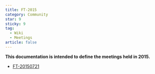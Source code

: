 ```yaml
---
title: FT-2015
category: Community
star: 9
sticky: 9
tag:
  - Wiki
  - Meetings
article: false
---
```


**This documentation is intended to define the meetings held in 2015.**

- [FT-20150721](FT-20150721.md)
